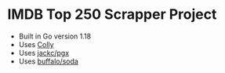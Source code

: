 # IMDB Top 250 Scrapper Project

- Built in Go version 1.18
- Uses [Colly](https://github.com/gocolly/colly)
- Uses [jackc/pgx](https://github.com/jackc/pgx)
- Uses [buffalo/soda](https://github.com/gobuffalo/buffalo)
